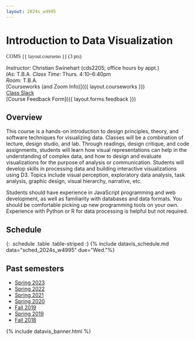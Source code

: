 ```yaml
---
layout: 2024s_w4995
---
```


<div id="idv-banner"></div>

# Introduction to Data Visualization

<span style="font-family: Jost">COMS {{ layout.courseno }} (3 pts)</span>

_Instructor:_ Christian Swinehart (cds2205; office hours by appt.)<br>
_IAs:_ T.B.A.
_Class Time:_ Thurs. 4:10–6:40pm<br>
_Room:_ T.B.A.<br>
[Courseworks (and Zoom Info)]({{ layout.courseworks }})<br>
[Class Slack](https://columbiaviz-sp24.slack.com)<br>
[Course Feedback Form]({{ layout.forms.feedback }})

## Overview

This course is a hands-on introduction to design principles, theory, and software techniques for visualizing data. Classes will be a combination of lecture, design studio, and lab. Through readings, design critique, and code assignments, students will learn how visual representations can help in the understanding of complex data, and how to design and evaluate visualizations for the purpose of analysis or communication. Students will develop skills in processing data and building interactive visualizations using D3. Topics include visual perception, exploratory data analysis, task analysis, graphic design, visual hierarchy, narrative, etc.

Students should have experience in JavaScript programming and web development, as well as familiarity with databases and data formats. You should be comfortable picking up new programming tools on your own. Experience with Python or R for data processing is helpful but not required.

## Schedule

{: .schedule .table .table-striped :}
{% include datavis_schedule.md data="sched_2024s_w4995" due="Wed."%}

## Past semesters

- [Spring 2023](/2023s_w4995/)
- [Spring 2022](/2022s_w4995/)
- [Spring 2021](/2021s_w4995/)
- [Spring 2020](/2020s_w4995/)
- [Fall 2019](/2019f_w4995/)
- [Spring 2019](/2019s_w4995)
- [Fall 2018](/2018f_w4995)

{% include datavis_banner.html %}

